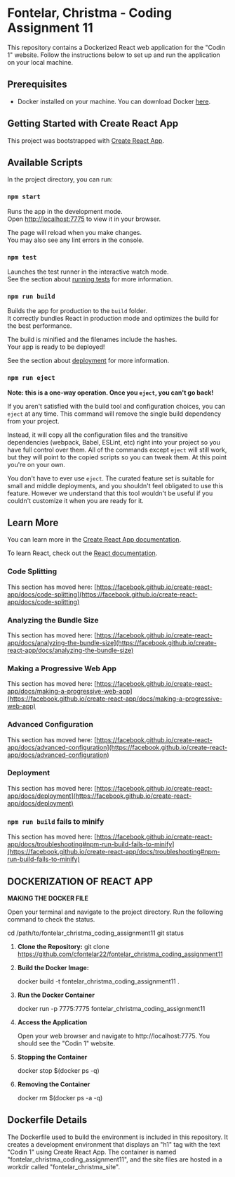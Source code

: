 # Fontelar, Christma - Coding Assignment 11

This repository contains a Dockerized React web application for the "Codin 1" website. Follow the instructions below to set up and run the application on your local machine.

## Prerequisites

- Docker installed on your machine. You can download Docker [here](https://www.docker.com/get-started).


## Getting Started with Create React App

This project was bootstrapped with [Create React App](https://github.com/facebook/create-react-app).

## Available Scripts

In the project directory, you can run:

### `npm start`

Runs the app in the development mode.\
Open [http://localhost:7775](http://localhost:7775) to view it in your browser.

The page will reload when you make changes.\
You may also see any lint errors in the console.

### `npm test`

Launches the test runner in the interactive watch mode.\
See the section about [running tests](https://facebook.github.io/create-react-app/docs/running-tests) for more information.

### `npm run build`

Builds the app for production to the `build` folder.\
It correctly bundles React in production mode and optimizes the build for the best performance.

The build is minified and the filenames include the hashes.\
Your app is ready to be deployed!

See the section about [deployment](https://facebook.github.io/create-react-app/docs/deployment) for more information.

### `npm run eject`

**Note: this is a one-way operation. Once you `eject`, you can't go back!**

If you aren't satisfied with the build tool and configuration choices, you can `eject` at any time. This command will remove the single build dependency from your project.

Instead, it will copy all the configuration files and the transitive dependencies (webpack, Babel, ESLint, etc) right into your project so you have full control over them. All of the commands except `eject` will still work, but they will point to the copied scripts so you can tweak them. At this point you're on your own.

You don't have to ever use `eject`. The curated feature set is suitable for small and middle deployments, and you shouldn't feel obligated to use this feature. However we understand that this tool wouldn't be useful if you couldn't customize it when you are ready for it.

## Learn More

You can learn more in the [Create React App documentation](https://facebook.github.io/create-react-app/docs/getting-started).

To learn React, check out the [React documentation](https://reactjs.org/).

### Code Splitting

This section has moved here: [https://facebook.github.io/create-react-app/docs/code-splitting](https://facebook.github.io/create-react-app/docs/code-splitting)

### Analyzing the Bundle Size

This section has moved here: [https://facebook.github.io/create-react-app/docs/analyzing-the-bundle-size](https://facebook.github.io/create-react-app/docs/analyzing-the-bundle-size)

### Making a Progressive Web App

This section has moved here: [https://facebook.github.io/create-react-app/docs/making-a-progressive-web-app](https://facebook.github.io/create-react-app/docs/making-a-progressive-web-app)

### Advanced Configuration

This section has moved here: [https://facebook.github.io/create-react-app/docs/advanced-configuration](https://facebook.github.io/create-react-app/docs/advanced-configuration)

### Deployment

This section has moved here: [https://facebook.github.io/create-react-app/docs/deployment](https://facebook.github.io/create-react-app/docs/deployment)

### `npm run build` fails to minify

This section has moved here: [https://facebook.github.io/create-react-app/docs/troubleshooting#npm-run-build-fails-to-minify](https://facebook.github.io/create-react-app/docs/troubleshooting#npm-run-build-fails-to-minify)

## DOCKERIZATION OF REACT APP

**MAKING THE DOCKER FILE**

Open your terminal and navigate to the project directory. Run the following command to check the status.

cd /path/to/fontelar_christma_coding_assignment11
git status


1. **Clone the Repository:**
   git clone https://github.com/cfontelar22/fontelar_christma_coding_assignment11

2. **Build the Docker Image:**

   docker build -t fontelar_christma_coding_assignment11 .

3. **Run the Docker Container**

   docker run -p 7775:7775 fontelar_christma_coding_assignment11

4. **Access the Application**

   Open your web browser and navigate to http://localhost:7775. You should see the "Codin 1" website.

5. **Stopping the Container**
  
   docker stop $(docker ps -q)

6. **Removing the Container**
   
   docker rm $(docker ps -a -q)

## Dockerfile Details
The Dockerfile used to build the environment is included in this repository. It creates a development environment that displays an "h1" tag with the text "Codin 1" using Create React App. The container is named "fontelar_christma_coding_assignment11", and the site files are hosted in a workdir called "fontelar_christma_site".
